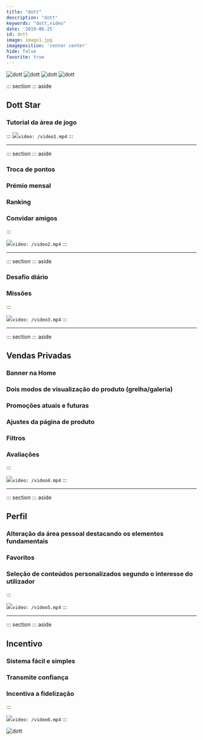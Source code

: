 ```yaml
---
title: "dott"
description: "dott"
keywords: "dott,video"
date: '2019-06-25'
id: dott
image: image1.jpg
imageposition: 'center center'
hide: false
favorite: true
---
```


![dott](./image1.jpg)
![dott](./image2.jpg)
![dott](./image3.jpg)
![dott](./image4.jpg)

::: section
::: aside
## Dott Star
### Tutorial da área de jogo
:::
<img src="/iphone5s.png" />`video: /video1.mp4`
:::
_________________

::: section
::: aside
### Troca de pontos
### Prémio mensal
### Ranking
### Convidar amigos
:::

<img src="/iphone5s.png"/>`video: /video2.mp4`
:::
_________________

::: section
::: aside
### Desafio diário
### Missões
:::

<img src="/iphone5s.png"/>`video: /video3.mp4`
:::
_________________

::: section
::: aside
## Vendas Privadas
### Banner na Home
### Dois modos de visualização do produto (grelha/galeria)
### Promoções atuais e futuras
### Ajustes da página de produto
### Filtros
### Avaliações
:::

<img src="/iphone5s.png"/>`video: /video4.mp4`
:::
_________________

::: section
::: aside
## Perfil
### Alteração da área pessoal destacando os elementos fundamentais
### Favoritos
### Seleção de conteúdos personalizados segundo o interesse do utilizador
:::

<img src="/iphone5s.png"/>`video: /video5.mp4`
:::
_________________

::: section
::: aside
## Incentivo
### Sistema fácil e simples
### Transmite confiança
### Incentiva a fidelização
:::

<img src="/iphone5s.png"/>`video: /video6.mp4`
:::

![dott](./image5.jpg)
